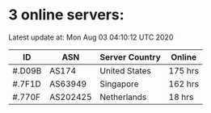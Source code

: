 # 3 online servers:

Latest update at: Mon Aug 03 04:10:12 UTC 2020

| ID | ASN | Server Country | Online |
| -- | --- | -------------- | ------ |
| #.D09B | AS174 | United States | 175 hrs |
| #.7F1D | AS63949 | Singapore | 162 hrs |
| #.770F | AS202425 | Netherlands | 18 hrs |


